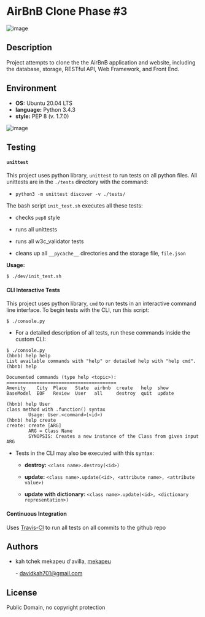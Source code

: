 
# AirBnB Clone Phase #3
![image](https://user-images.githubusercontent.com/27401241/123797101-816aac80-d8ee-11eb-8aac-13362397f7fa.png)
## Description

Project attempts to clone the the AirBnB application and website, including the
database, storage, RESTful API, Web Framework, and Front End.

## Environment

* __OS:__ Ubuntu 20.04 LTS
* __language:__ Python 3.4.3
* __style:__ PEP 8 (v. 1.7.0)

![image](https://user-images.githubusercontent.com/27401241/123797176-96dfd680-d8ee-11eb-9414-ee496ec466e3.png)

## Testing


#### `unittest`

This project uses python library, `unittest` to run tests on all python files.
All unittests are in the `./tests` directory with the command:

* `python3 -m unittest discover -v ./tests/`

The bash script `init_test.sh` executes all these tests:

  * checks `pep8` style

  * runs all unittests

  * runs all w3c_validator tests

  * cleans up all `__pycache__` directories and the storage file, `file.json`

**Usage:**

```
$ ./dev/init_test.sh
```

#### CLI Interactive Tests

This project uses python library, `cmd` to run tests in an interactive command
line interface.  To begin tests with the CLI, run this script:

```
$ ./console.py
```

* For a detailed description of all tests, run these commands inside the
custom CLI:

```
$ ./console.py
(hbnb) help help
List available commands with "help" or detailed help with "help cmd".
(hbnb) help

Documented commands (type help <topic>):
========================================
Amenity    City  Place   State  airbnb  create   help  show
BaseModel  EOF   Review  User   all     destroy  quit  update

(hbnb) help User
class method with .function() syntax
        Usage: User.<command>(<id>)
(hbnb) help create
create: create [ARG]
        ARG = Class Name
        SYNOPSIS: Creates a new instance of the Class from given input ARG
```

* Tests in the CLI may also be executed with this syntax:

  * **destroy:** `<class name>.destroy(<id>)`

  * **update:** `<class name>.update(<id>, <attribute name>, <attribute value>)`

  * **update with dictionary:** `<class name>.update(<id>, <dictionary representation>)`


#### Continuous Integration

Uses [Travis-CI](https://travis-ci.org/) to run all tests on all commits to the
github repo

## Authors

* kah tchek mekapeu d'avilla, [mekapeu](https://github.com/) <p>- davidkah701@gmail.com</p>

## License

Public Domain, no copyright protection
